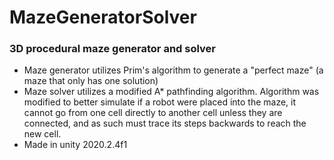 # MazeGeneratorSolver
<h3>3D procedural maze generator and solver</h3>
<ul>
<li>Maze generator utilizes Prim's algorithm to generate a "perfect maze" (a maze that only has one solution)</li>
<li>Maze solver utilizes a modified A* pathfinding algorithm. Algorithm was modified to better simulate if a robot were placed into the maze, it cannot go from one cell directly to another cell unless they are connected, and as such must trace its steps backwards to reach the new cell.</li>
  <li>Made in unity 2020.2.4f1</li>
</ul>
